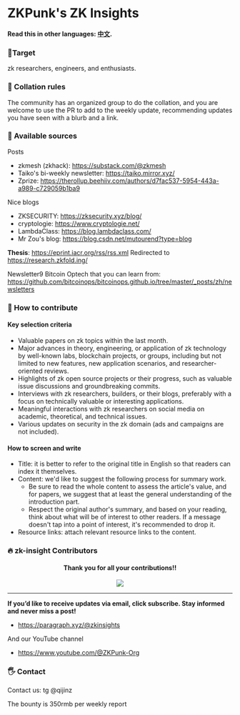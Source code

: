 # ZKPunk's ZK Insights

**Read this in other languages: [中文](README_zh.md).**


### 🚩Target
zk researchers, engineers, and enthusiasts.

### 📖 Collation rules
The community has an organized group to do the collation, and you are welcome to use the PR to add to the weekly update, recommending updates you have seen with a blurb and a link.

### 🔗 Available sources

Posts
- zkmesh (zkhack): https://substack.com/@zkmesh
- Taiko's bi-weekly newsletter: https://taiko.mirror.xyz/
- Zprize: https://therollup.beehiiv.com/authors/d7fac537-5954-443a-a989-c729059b1ba9

Nice blogs
- ZKSECURITY: https://zksecurity.xyz/blog/
- cryptologie: https://www.cryptologie.net/
- LambdaClass: https://blog.lambdaclass.com/
- Mr Zou's blog: https://blog.csdn.net/mutourend?type=blog

**Thesis**: https://eprint.iacr.org/rss/rss.xml Redirected to https://research.zkfold.ing/

Newsletter9 Bitcoin Optech that you can learn from: https://github.com/bitcoinops/bitcoinops.github.io/tree/master/_posts/zh/newsletters


### 🌱 How to contribute

#### Key selection criteria

- Valuable papers on zk topics within the last month.
- Major advances in theory, engineering, or application of zk technology by well-known labs, blockchain projects, or groups, including but not limited to new features, new application scenarios, and researcher-oriented reviews.
- Highlights of zk open source projects or their progress, such as valuable issue discussions and groundbreaking commits.
- Interviews with zk researchers, builders, or their blogs, preferably with a focus on technically valuable or interesting applications.
- Meaningful interactions with zk researchers on social media on academic, theoretical, and technical issues.
- Various updates on security in the zk domain (ads and campaigns are not included).

#### How to screen and write

- Title: it is better to refer to the original title in English so that readers can index it themselves.
- Content: we'd like to suggest the following process for summary work.
  - Be sure to read the whole content to assess the article's value, and for papers, we suggest that at least the general understanding of the introduction part.
  - Respect the original author's summary, and based on your reading, think about what will be of interest to other readers. If a message doesn't tap into a point of interest, it's recommended to drop it.
- Resource links: attach relevant resource links to the content.

### 🔥 zk-insight Contributors

<div align="center">
  <h4 align="center">
    Thank you for all your contributions!!
  </h4>
  <a href="https://github.com/ZKPunk-Org/zk-insights/graphs/contributors">
    <img src="https://contrib.rocks/image?repo=ZKPunk-Org/zk-insights" />
  </a>
</div>

--- 

**If you’d like to receive updates via email, click subscribe. Stay informed and never miss a post!**
- <https://paragraph.xyz/@zkinsights>

And our YouTube channel
- <https://www.youtube.com/@ZKPunk-Org>




### 🖐️ Contact

Contact us: tg @qijinz

The bounty is 350rmb per weekly report
